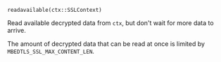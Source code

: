 ```
readavailable(ctx::SSLContext)
```

Read available decrypted data from `ctx`, but don't wait for more data to arrive.

The amount of decrypted data that can be read at once is limited by `MBEDTLS_SSL_MAX_CONTENT_LEN`.
